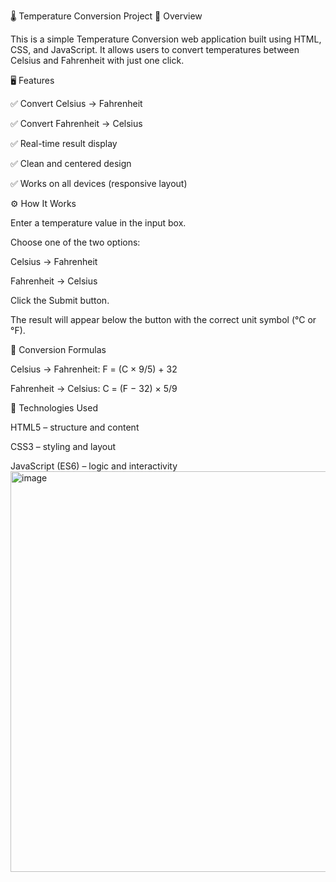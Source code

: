 🌡️ Temperature Conversion Project
📘 Overview

This is a simple Temperature Conversion web application built using HTML, CSS, and JavaScript.
It allows users to convert temperatures between Celsius and Fahrenheit with just one click.

🖥️ Features

✅ Convert Celsius → Fahrenheit

✅ Convert Fahrenheit → Celsius

✅ Real-time result display

✅ Clean and centered design

✅ Works on all devices (responsive layout)

⚙️ How It Works

Enter a temperature value in the input box.

Choose one of the two options:

Celsius → Fahrenheit

Fahrenheit → Celsius

Click the Submit button.

The result will appear below the button with the correct unit symbol (°C or °F).

🧮 Conversion Formulas

Celsius → Fahrenheit:
F = (C × 9/5) + 32

Fahrenheit → Celsius:
C = (F − 32) × 5/9

🧠 Technologies Used

HTML5 – structure and content

CSS3 – styling and layout

JavaScript (ES6) – logic and interactivity
<img width="692" height="641" alt="image" src="https://github.com/user-attachments/assets/827d49f5-876b-4bd5-8333-494332840990" />
